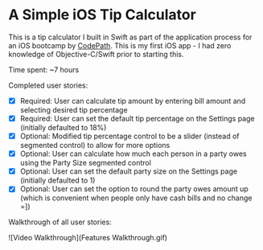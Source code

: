 # A Simple iOS Tip Calculator

This is a tip calculator I built in Swift as part of the application process for an iOS bootcamp by [CodePath](http://codepath.com).  This is my first iOS app - I had zero knowledge of Objective-C/Swift prior to starting this.

Time spent: ~7 hours

Completed user stories:

 * [x] Required: User can calculate tip amount by entering bill amount and selecting desired tip percentage
 * [x] Required: User can set the default tip percentage on the Settings page (initially defaulted to 18%)
 * [x] Optional: Modified tip percentage control to be a slider (instead of segmented control) to allow for more options
 * [x] Optional: User can calculate how much each person in a party owes using the Party Size segmented control 
 * [x] Optional: User can set the default party size on the Settings page (initially defaulted to 1)
 * [x] Optional: User can set the option to round the party owes amount up (which is convenient when people only have cash bills and no change =])
 
Walkthrough of all user stories:

![Video Walkthrough](Features Walkthrough.gif)
